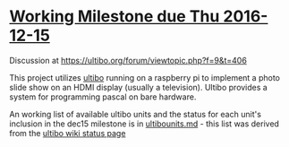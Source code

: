 # [Working Milestone due Thu 2016-12-15](https://github.com/markfirmware/ultibo-slideshow/milestones)

Discussion at https://ultibo.org/forum/viewtopic.php?f=9&t=406

This project utilizes [ultibo](https://ultibo.org) running on a raspberry pi to implement a photo slide show on an HDMI display (usually a television). Ultibo provides a system for programming pascal on bare hardware.

An working list of available ultibo units and the status for each unit's inclusion in the dec15 milestone is in [ultibounits.md](https://github.com/markfirmware/ultibo-slideshow/blob/master/ultibounits.md) - this list was derived from the [ultibo wiki status page](https://ultibo.org/wiki/Current_Status)
